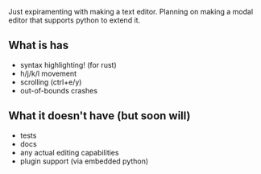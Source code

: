 Just expiramenting with making a text editor. Planning on making a modal editor that supports python to extend it.

## What is has
- syntax highlighting! (for rust)
- h/j/k/l movement
- scrolling (ctrl+e/y)
- out-of-bounds crashes

## What it doesn't have (but soon will)
- tests
- docs
- any actual editing capabilities
- plugin support (via embedded python)
